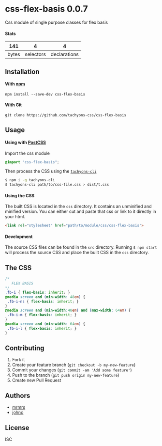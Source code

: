 # css-flex-basis 0.0.7

Css module of single purpose classes for flex basis

#### Stats

141 | 4 | 4
---|---|---
bytes | selectors | declarations

## Installation

#### With [npm](https://npmjs.com)

```
npm install --save-dev css-flex-basis
```

#### With Git

```
git clone https://github.com/tachyons-css/css-flex-basis
```

## Usage

#### Using with [PostCSS](https://github.com/postcss/postcss)

Import the css module

```css
@import "css-flex-basis";
```

Then process the CSS using the [`tachyons-cli`](https://github.com/tachyons-css/tachyons-cli)

```sh
$ npm i -g tachyons-cli
$ tachyons-cli path/to/css-file.css > dist/t.css
```

#### Using the CSS

The built CSS is located in the `css` directory. It contains an unminified and minified version.
You can either cut and paste that css or link to it directly in your html.

```html
<link rel="stylesheet" href="path/to/module/css/css-flex-basis">
```

#### Development

The source CSS files can be found in the `src` directory.
Running `$ npm start` will process the source CSS and place the built CSS in the `css` directory.

## The CSS

```css
/*
   FLEX BASIS
*/
.fb-i { flex-basis: inherit; }
@media screen and (min-width: 48em) {
 .fb-i-ns { flex-basis: inherit; }
}
@media screen and (min-width:48em) and (max-width: 64em) {
 .fb-i-m { flex-basis: inherit; }
}
@media screen and (min-width: 64em) {
 .fb-i-l { flex-basis: inherit; }
}
```

## Contributing

1. Fork it
2. Create your feature branch (`git checkout -b my-new-feature`)
3. Commit your changes (`git commit -am 'Add some feature'`)
4. Push to the branch (`git push origin my-new-feature`)
5. Create new Pull Request

## Authors

* [mrmrs](http://mrmrs.io)
* [johno](http://johnotander.com)

## License

ISC
